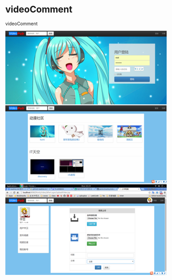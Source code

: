 # videoComment
videoComment

![image](https://github.com/jaminchanks/videoComment/blob/master/videopub-images/Screenshot%20from%202015-07-15%2020:34:37.png)
![image](https://github.com/jaminchanks/videoComment/blob/master/videopub-images/Screenshot%20from%202015-07-15%2020:15:16.png)
![image](https://github.com/jaminchanks/videoComment/blob/master/videopub-images/Screenshot%20from%202015-07-15%2020:29:04.png)